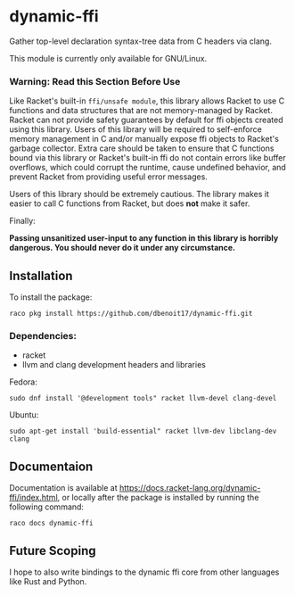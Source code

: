 dynamic-ffi
===========

Gather top-level declaration syntax-tree data from C
headers via clang.

This module is currently only available for GNU/Linux.

### Warning: Read this Section Before Use
Like Racket's built-in `ffi/unsafe module`, this library allows Racket to
use C functions and data structures that are not memory-managed by Racket.
Racket can not provide safety guarantees by default for ffi objects created
using this library.  Users of this library will be required to self-enforce
memory management in C and/or manually expose ffi objects to Racket's garbage
collector.  Extra care should be taken to ensure that C functions bound via
this library or Racket's built-in ffi do not contain errors like buffer overflows,
which could corrupt the runtime, cause undefined behavior, and prevent Racket from
providing useful error messages.


Users of this library should be extremely cautious.  The library
makes it easier to call C functions from Racket, but does **not** make
it safer.

Finally:

**Passing unsanitized user-input to any function in this library is horribly dangerous.  You should never do it under any circumstance.**

## Installation
To install the package:
```
raco pkg install https://github.com/dbenoit17/dynamic-ffi.git
```

### Dependencies:
* racket
* llvm and clang development headers and libraries

Fedora:
```
sudo dnf install '@development tools" racket llvm-devel clang-devel
```
Ubuntu:
```
sudo apt-get install 'build-essential" racket llvm-dev libclang-dev clang
```

## Documentaion
Documentation is available at https://docs.racket-lang.org/dynamic-ffi/index.html, or locally after the package is installed by running the following command:

```
raco docs dynamic-ffi
```

## Future Scoping
I hope to also write bindings to the dynamic ffi core from
other languages like Rust and Python.
